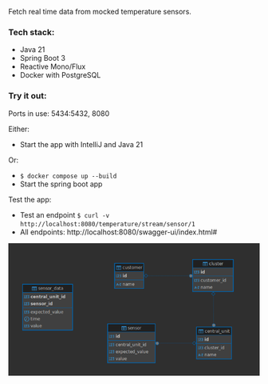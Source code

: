 Fetch real time data from mocked temperature sensors.
### Tech stack:
- Java 21
- Spring Boot 3
- Reactive Mono/Flux
- Docker with PostgreSQL

### Try it out:
Ports in use: 5434:5432, 8080

Either:
- Start the app with IntelliJ and Java 21

Or:
- `$ docker compose up --build`
- Start the spring boot app

Test the app:

- Test an endpoint `$ curl -v http://localhost:8080/temperature/stream/sensor/1`
- All endpoints: http://localhost:8080/swagger-ui/index.html#

![ER-diagram](src/main/resources/static/images/er_diagram.png)
